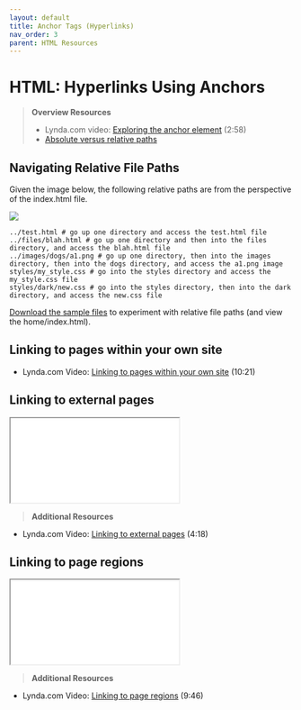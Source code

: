 ```yaml
---
layout: default
title: Anchor Tags (Hyperlinks)
nav_order: 3
parent: HTML Resources
---
```


# HTML: Hyperlinks Using Anchors
> **Overview Resources**
>
> * Lynda.com video: [Exploring the anchor element](http://www.lynda.com/HTML-tutorials/Exploring-anchor-element/170427/196164-4.html) (2:58)
> * [Absolute versus relative paths](http://www.coffeecup.com/help/articles/absolute-vs-relative-pathslinks/)

## Navigating Relative File Paths
Given the image below, the following relative paths are from the perspective of the index.html file.

![](/spring2019/assets/images/file_paths.png)
```shell
../test.html # go up one directory and access the test.html file
../files/blah.html # go up one directory and then into the files directory, and access the blah.html file
../images/dogs/a1.png # go up one directory, then into the images directory, then into the dogs directory, and access the a1.png image
styles/my_style.css # go into the styles directory and access the my_style.css file
styles/dark/new.css # go into the styles directory, then into the dark directory, and access the new.css file
```
<a href="/spring2019/assets/paths.zip">Download the sample files</a> to experiment with relative file paths (and view the home/index.html).

## Linking to pages within your own site
* Lynda.com Video: [Linking to pages within your own site](http://www.lynda.com/HTML-tutorials/Linking-pages-within-your-site/170427/196165-4.html) (10:21)

## Linking to external pages
<iframe src="//codepen.io/vanwars/embed/mERgZY/?height=300&theme-id=18654&default-tab=html,result" allowfullscreen="true" class="codepen-frame"></iframe>


> **Additional Resources**
* Lynda.com Video: [Linking to external pages](http://www.lynda.com/HTML-tutorials/Linking-external-pages/170427/196166-4.html) (4:18)

## Linking to page regions
<iframe src="//codepen.io/vanwars/embed/rLjbXG/?height=300&theme-id=18654&default-tab=html,result" allowfullscreen="true" class="codepen-frame"></iframe>


> **Additional Resources**
* Lynda.com Video: [Linking to page regions](http://www.lynda.com/HTML-tutorials/Linking-page-regions/170427/196168-4.html) (9:46)
